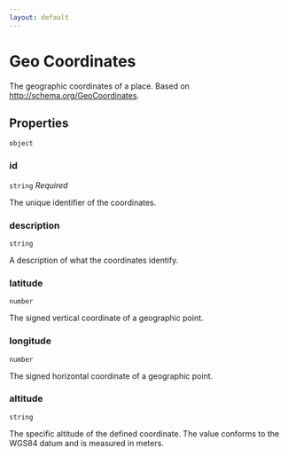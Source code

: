 ```yaml
---
layout: default
---
```


# Geo Coordinates

The geographic coordinates of a place. Based on http://schema.org/GeoCoordinates.
## Properties

`object`


###  id
`string` _Required_

The unique identifier of the coordinates.


###  description
`string` 

A description of what the coordinates identify.


###  latitude
`number` 

The signed vertical coordinate of a geographic point.


###  longitude
`number` 

The signed horizontal coordinate of a geographic point.


###  altitude
`string` 

The specific altitude of the defined coordinate. The value conforms to the WGS84 datum and is measured in meters.



